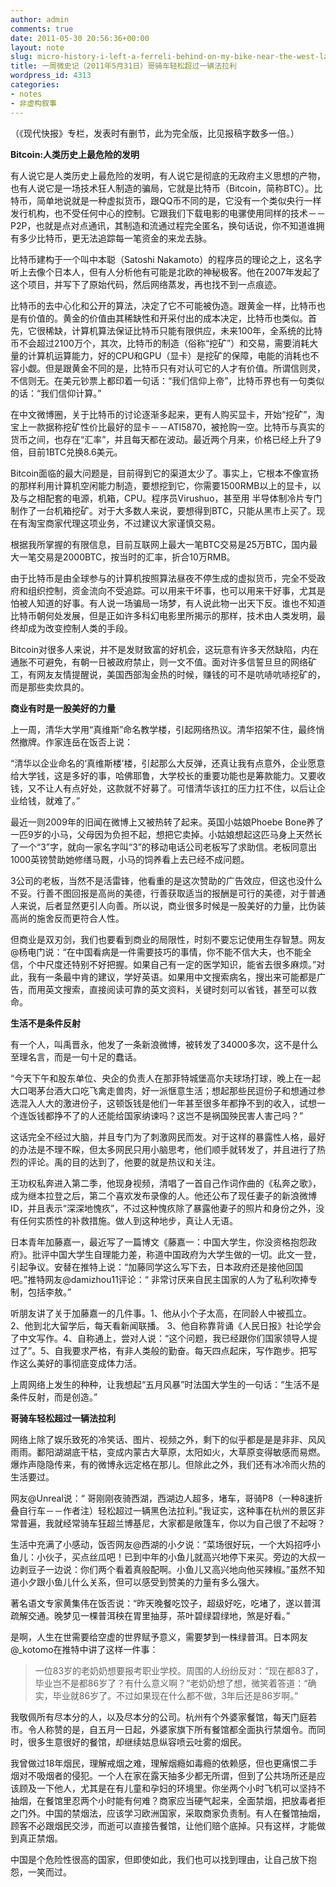 ```yaml
---
author: admin
comments: true
date: 2011-05-30 20:56:36+00:00
layout: note
slug: micro-history-i-left-a-ferreli-behind-on-my-bike-near-the-west-lake
title: 一周微史记（2011年5月31日）哥骑车轻松超过一辆法拉利
wordpress_id: 4313
categories:
- notes
- 非虚构叙事
---
```


（《现代快报》专栏，发表时有删节，此为完全版，比见报稿字数多一倍。）

**Bitcoin:人类历史上最危险的发明**

有人说它是人类历史上最危险的发明，有人说它是彻底的无政府主义思想的产物，也有人说它是一场技术狂人制造的骗局，它就是比特币（Bitcoin，简称BTC）。比特币，简单地说就是一种虚拟货币，跟QQ币不同的是，它没有一个类似央行一样发行机构，也不受任何中心的控制。它跟我们下载电影的电骡使用同样的技术－－P2P，也就是点对点通讯，其制造和流通过程完全匿名，换句话说，你不知道谁拥有多少比特币，更无法追踪每一笔资金的来龙去脉。

比特币建构于一个叫中本聪（Satoshi Nakamoto）的程序员的理论之上，这名字听上去像个日本人，但有人分析他有可能是北欧的神秘极客。他在2007年发起了这个项目，并写下了原始代码，然后网络蒸发，再也找不到一点痕迹。

比特币的去中心化和公开的算法，决定了它不可能被伪造。跟黄金一样，比特币也是有价值的。黄金的价值由其稀缺性和开采付出的成本决定，比特币也类似。首先，它很稀缺，计算机算法保证比特币只能有限供应，未来100年，全系统的比特币不会超过2100万个，其次，比特币的制造（俗称“挖矿”）和交易，需要消耗大量的计算机运算能力，好的CPU和GPU（显卡）是挖矿的保障，电能的消耗也不容小觑。但是跟黄金不同的是，比特币只有对认可它的人才有价值。所谓信则灵，不信则无。在美元钞票上都印着一句话：“我们信仰上帝”，比特币界也有一句类似的话：“我们信仰计算。”

在中文微博圈，关于比特币的讨论逐渐多起来，更有人购买显卡，开始“挖矿”，淘宝上一款据称挖矿性价比最好的显卡－－ATI5870，被抢购一空。比特币与真实的货币之间，也存在“汇率”，并且每天都在波动。最近两个月来，价格已经上升了9倍，目前1BTC兑换8.6美元。

Bitcoin面临的最大问题是，目前得到它的渠道太少了。事实上，它根本不像宣扬的那样利用计算机空闲能力制造，要想挖到它，你需要1500RMB以上的显卡，以及与之相配套的电源，机箱，CPU。程序员Virushuo，甚至用 半导体制冷片专门制作了一台机箱挖矿。对于大多数人来说，要想得到BTC，只能从黑市上买了。现在有淘宝商家代理这项业务，不过建议大家谨慎交易。

根据我所掌握的有限信息，目前互联网上最大一笔BTC交易是25万BTC，国内最大一笔交易是2000BTC，按当时的汇率，折合10万RMB。

由于比特币是由全球参与的计算机按照算法昼夜不停生成的虚拟货币，完全不受政府和组织控制，资金流向不受追踪。可以用来干坏事，也可以用来干好事，尤其是怕被人知道的好事。有人说一场骗局一场梦，有人说此物一出天下反。谁也不知道比特币朝何处发展，但是正如许多科幻电影里所揭示的那样，技术由人类发明，最终却成为改变控制人类的手段。

Bitcoin对很多人来说，并不是发财致富的好机会，这玩意有许多天然缺陷，内在通胀不可避免，有朝一日被政府禁止，则一文不值。面对许多信誓旦旦的网络矿工，有网友友情提醒说，美国西部淘金热的时候，赚钱的可不是吭哧吭哧挖矿的，而是那些卖炊具的。

**商业有时是一股美好的力量**

上一周，清华大学用“真维斯”命名教学楼，引起网络热议。清华招架不住，最终悄然撤牌。作家连岳在饭否上说：

“清华以企业命名的‘真维斯楼’楼，引起那么大反弹，还真让我有点意外，企业愿意给大学钱，这是多好的事，哈佛耶鲁，大学校长的重要功能也是筹款能力。又要收钱，又不让人有点好处，这款就不好募了。可惜清华该扛的压力扛不住，以后让企业给钱，就难了。”

最近一则2009年的旧闻在微博上又被热转了起来。英国小姑娘Phoebe Bone养了一匹9岁的小马，父母因为负担不起，想把它卖掉。小姑娘想起这匹马身上天然长了一个“3”字，就向一家名字叫“3”的移动电话公司老板写了求助信。老板同意出1000英镑赞助她修缮马厩，小马的饲养看上去已经不成问题。

3公司的老板，当然不是活雷锋，他看重的是这次赞助的广告效应，但这也没什么不妥。行善不图回报是高尚的美德，行善获取适当的报酬是可行的美德，对于普通人来说，后者显然更引人向善。所以说，商业很多时候是一股美好的力量，比伪装高尚的施舍反而更符合人性。

但商业是双刃剑，我们也要看到商业的局限性，时刻不要忘记使用生存智慧。网友@杨电门说：“在中国看病是一件需要技巧的事情，你不能不信大夫，也不能全信，个中尺度还特别不好把握。如果自己有一定的医学知识，能省去很多麻烦。”对此，我有一条最中肯的建议，学好英语。如果用中文搜索病名，搜出来可能都是广告，而用英文搜索，直接阅读可靠的英文资料，关键时刻可以省钱，甚至可以救命。

**生活不是条件反射**

有一个人，叫禹晋永，他发了一条新浪微博，被转发了34000多次，这不是什么至理名言，而是一句十足的蠢话。

“今天下午和股东单位、央企的负责人在那菲特城堡高尔夫球场打球，晚上在一起大口喝茅台酒大口吃飞禽走兽肉，好一派惬意生活；想起那些民逗份子和想通过参选混入人大的激进份子，这顿饭钱是他们一年甚至很多年都挣不到的收入，试想一个连饭钱都挣不了的人还能给国家纳谏吗？这岂不是祸国殃民害人害己吗？”

这话完全不经过大脑，并且专门为了刺激网民而发。对于这样的暴露性人格，最好的办法是不理不睬，但太多网民只用小脑思考，他们顺手就转发了，并且进行了热烈的评论。禹的目的达到了，他要的就是热议和关注。

王功权私奔进入第二季，他现身视频，清唱了一首自己作词作曲的《私奔之歌》，成为继本拉登之后，第二个喜欢发布录像的人。他还公布了现任妻子的新浪微博ID，并且表示“深深地愧疚”，不过这种愧疚除了暴露他妻子的照片和身份之外，没有任何实质性的补救措施。做人到这种地步，真让人无语。

日本青年加藤嘉一，最近写了一篇博文《藤嘉一：中国大学生，你没资格抱怨政府》。批评中国大学生自理能力差，称道中国政府为大学生做的一切。此文一登，引起争议。安替在推特上说：“加藤同学这么写下去，日本政府还是接他回国吧。”推特网友@damizhou11评论：“ 非常讨厌来自民主国家的人为了私利吹捧专制，包括李敖。”

听朋友讲了关于加藤嘉一的几件事。1、他从小个子太高，在同龄人中被孤立。2、他到北大留学后，每天看新闻联播。 3、他自称靠背诵《人民日报》社论学会了中文写作。4、自称通上，尝对人说：“这个问题，我已经跟你们国家领导人提过了”。5、自我要求严格，有非人类般的勤奋。每天四点起床，写作跑步。把写作这么美好的事彻底变成体力活。

上周网络上发生的种种，让我想起“五月风暴”时法国大学生的一句话：“生活不是条件反射，而是创造。”

**哥骑车轻松超过一辆法拉利**

网络上除了娱乐致死的冷笑话、图片、视频之外，剩下的似乎都是是是非非、风风雨雨。鄱阳湖湖底干枯，变成内蒙古大草原，太阳如火，大草原变得敏感而易燃。爆炸声隐隐传来，有的微博永远定格在那儿。但除此之外，我们还有冰冷而火热的生活要过。

网友@Unreal说：“ 哥刚刚夜骑西湖，西湖边人超多，堵车，哥骑P8（一种8速折叠自行车－－作者注）轻松超过一辆黑色法拉利。”我证实，这种事在杭州的景区非常普遍，我就经常骑车狂超兰博基尼，大家都是敞篷车，你以为自己很了不起呀？

生活中充满了小感动，饭否网友@西湖的小夕说：“菜场很好玩，一个大妈招呼小鱼儿：小伙子，买点丝瓜吧！已到中年的小鱼儿就高兴地停下来买。旁边的大叔一边剥豆子一边说：你们两个看着真般配啊。小鱼儿又高兴地向他买辣椒。”虽然不知道小夕跟小鱼儿什么关系，但可以感受到赞美的力量有多么强大。

著名语文专家黄集伟在饭否说：“昨天晚餐吃饺子，超级好吃，吃堵了，遂以普洱疏解交通。晚梦见一棵普洱秧在胃里抽芽，茶叶碧绿碧绿地，煞是好看。”

是啊，人生在世需要给空虚的世界赋予意义，需要梦到一株绿普洱。日本网友@_kotomo在推特中讲了这样一件事：

 



<blockquote>一位83岁的老奶奶想要报考职业学校。周围的人纷纷反对：“现在都83了，毕业岂不是都86岁了？有什么意义啊？”老奶奶想了想，微笑着答道：“确实，毕业就86岁了。不过如果现在什么都不做，3年后还是86岁啊。”</blockquote>





我敬佩所有尽本分的人，以及尽本分的公司。杭州有个外婆家餐馆，每天门庭若市。令人称赞的是，自五月一日起，外婆家旗下所有餐馆都全面执行禁烟令。而同时，很多生意很好的餐馆，却继续姑息纵容喷云吐雾的烟民。

我曾做过18年烟民，理解戒烟之难，理解烟瘾如毒瘾的依赖感，但也更痛恨二手烟对不吸烟者的侵犯。一个人在家在露天抽多少都无所谓，但到了公共场所还是应该顾及一下他人，尤其是在有儿童和孕妇的环境里。你坐两个小时飞机可以坚持不抽烟，在餐馆里忍两个小时能有何难？商家应当硬气起来，全面禁烟，把放毒者拒之门外。中国的禁烟法，应该学习欧洲国家，采取商家负责制。有人在餐馆抽烟，顾客不必跟烟民交涉，而逝可以直接告餐馆，让他们赔个底掉。只有这样，才能做到真正禁烟。

中国是个危险性很高的国家，但即使如此，我们也可以找到理由，让自己放下抱怨，一笑而过。

